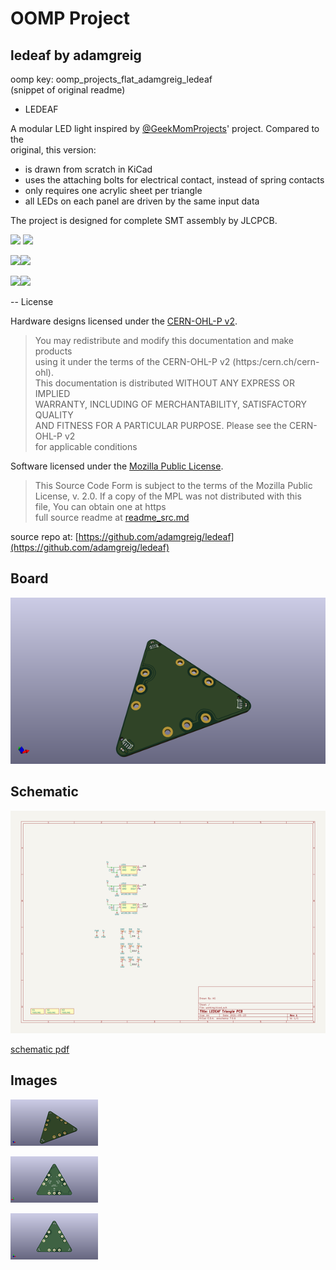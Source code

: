# OOMP Project  
## ledeaf  by adamgreig  
  
oomp key: oomp_projects_flat_adamgreig_ledeaf  
(snippet of original readme)  
  
- LEDEAF  
  
A modular LED light inspired by [@GeekMomProjects]' project. Compared to the  
original, this version:  
  
* is drawn from scratch in KiCad  
* uses the attaching bolts for electrical contact, instead of spring contacts  
* only requires one acrylic sheet per triangle  
* all LEDs on each panel are driven by the same input data  
  
[@GeekMomProjects]: https://twitter.com/GeekMomProjects/status/1269671840512794624  
  
The project is designed for complete SMT assembly by JLCPCB.  
  
<img src="media/001_lit_up.jpg" width="480px">  
  
<img src="media/002_PCBs.jpg" width="480px">  
  
<img src="triangle/top.png" width="240px"><img src="triangle/bottom.png" width="240pxpx">  
  
<img src="bridge/top.png" width="240px"><img src="driver/top.png" width="240px">  
  
-- License  
  
Hardware designs licensed under the [CERN-OHL-P v2].  
  
[CERN-OHL-P v2]: LICENSE_CERN_OHL_P_v2.txt  
  
> You may redistribute and modify this documentation and make products  
> using it under the terms of the CERN-OHL-P v2 (https:/cern.ch/cern-ohl).  
> This documentation is distributed WITHOUT ANY EXPRESS OR IMPLIED  
> WARRANTY, INCLUDING OF MERCHANTABILITY, SATISFACTORY QUALITY  
> AND FITNESS FOR A PARTICULAR PURPOSE. Please see the CERN-OHL-P v2  
> for applicable conditions  
  
Software licensed under the [Mozilla Public License].  
  
[Mozilla Public License]: LICENSE_MPL.txt  
  
> This Source Code Form is subject to the terms of the Mozilla Public  
> License, v. 2.0. If a copy of the MPL was not distributed with this  
> file, You can obtain one at https  
  full source readme at [readme_src.md](readme_src.md)  
  
source repo at: [https://github.com/adamgreig/ledeaf](https://github.com/adamgreig/ledeaf)  
## Board  
  
[![working_3d.png](working_3d_600.png)](working_3d.png)  
## Schematic  
  
[![working_schematic.png](working_schematic_600.png)](working_schematic.png)  
  
[schematic pdf](working_schematic.pdf)  
## Images  
  
[![working_3d.png](working_3d_140.png)](working_3d.png)  
  
[![working_3d_back.png](working_3d_back_140.png)](working_3d_back.png)  
  
[![working_3d_front.png](working_3d_front_140.png)](working_3d_front.png)  
